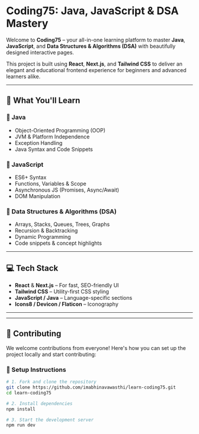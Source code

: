 # Coding75: Java, JavaScript & DSA Mastery

Welcome to **Coding75** – your all-in-one learning platform to master **Java**, **JavaScript**, and **Data Structures & Algorithms (DSA)** with beautifully designed interactive pages.

This project is built using **React**, **Next.js**, and **Tailwind CSS** to deliver an elegant and educational frontend experience for beginners and advanced learners alike.

---

## 🌟 What You'll Learn

### 🔸 Java
- Object-Oriented Programming (OOP)
- JVM & Platform Independence
- Exception Handling
- Java Syntax and Code Snippets

### 🔸 JavaScript
- ES6+ Syntax
- Functions, Variables & Scope
- Asynchronous JS (Promises, Async/Await)
- DOM Manipulation

### 🔸 Data Structures & Algorithms (DSA)
- Arrays, Stacks, Queues, Trees, Graphs
- Recursion & Backtracking
- Dynamic Programming
- Code snippets & concept highlights

---

## 💻 Tech Stack

- **React** & **Next.js** – For fast, SEO-friendly UI
- **Tailwind CSS** – Utility-first CSS styling
- **JavaScript / Java** – Language-specific sections
- **Icons8 / Devicon / Flaticon** – Iconography

---

---

## 🤝 Contributing

We welcome contributions from everyone! Here's how you can set up the project locally and start contributing:

### 🔧 Setup Instructions

```bash
# 1. Fork and clone the repository
git clone https://github.com/imabhinavawasthi/learn-coding75.git
cd learn-coding75

# 2. Install dependencies
npm install

# 3. Start the development server
npm run dev

